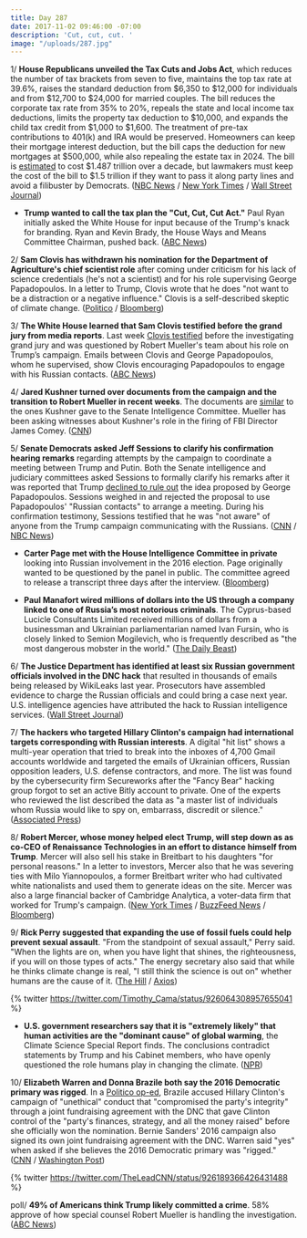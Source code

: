 ```yaml
---
title: Day 287
date: 2017-11-02 09:46:00 -07:00
description: 'Cut, cut, cut. '
image: "/uploads/287.jpg"
---
```


1/ **House Republicans unveiled the Tax Cuts and Jobs Act**, which reduces the number of tax brackets from seven to five, maintains the top tax rate at 39.6%, raises the standard deduction from $6,350 to $12,000 for individuals and from $12,700 to $24,000 for married couples. The bill reduces the corporate tax rate from 35% to 20%, repeals the state and local income tax deductions, limits the property tax deduction to $10,000, and expands the child tax credit from $1,000 to $1,600. The treatment of pre-tax contributions to 401(k) and IRA would be preserved. Homeowners can keep their mortgage interest deduction, but the bill caps the deduction for new mortgages at $500,000, while also repealing the estate tax in 2024. The bill is [estimated](http://thehill.com/policy/finance/358521-panel-tax-bill-would-cost-1487-trillion-over-10-years) to cost $1.487 trillion over a decade, but lawmakers must keep the cost of the bill to $1.5 trillion if they want to pass it along party lines and avoid a filibuster by Democrats. ([NBC News](https://www.nbcnews.com/politics/congress/gop-unveils-massive-tax-cut-plan-n816881) / [New York Times](https://www.nytimes.com/2017/11/02/us/politics/tax-plan-republicans.html?_r=0) / [Wall Street Journal](https://www.wsj.com/articles/republicans-stick-with-big-corporate-tax-cuts-in-house-bill-1509629510))

* **Trump wanted to call the tax plan the "Cut, Cut, Cut Act."** Paul Ryan initially asked the White House for input because of the Trump's knack for branding. Ryan and Kevin Brady, the House Ways and Means Committee Chairman, pushed back. ([ABC News](http://abcnews.go.com/Politics/trump-hill-leaders-disagree-upcoming-tax-reform-bill/story?id=50863220))

2/ **Sam Clovis has withdrawn his nomination for the Department of Agriculture's chief scientist role** after coming under criticism for his lack of science credentials (he's not a scientist) and for his role supervising George Papadopoulos. In a letter to Trump, Clovis wrote that he does "not want to be a distraction or a negative influence." Clovis is a self-described skeptic of climate change. ([Politico](https://www.politico.com/story/2017/11/02/trump-campaign-aide-clovis-withdraws-from-consideration-for-usda-job-244458) / [Bloomberg](https://www.bloomberg.com/news/articles/2017-11-02/urgent-ex-trump-campaign-official-withdraws-nomination-for-ag-post))

3/ **The White House learned that Sam Clovis testified before the grand jury from media reports**. Last week [Clovis testified](https://whatthefuckjusthappenedtoday.com/2017/10/31/day-285/#4-sam-clovis-was-questioned-by-rober) before the investigating grand jury and was questioned by Robert Mueller's team about his role on Trump’s campaign. Emails between Clovis and George Papadopoulos, whom he supervised, show Clovis encouraging Papadopoulos to engage with his Russian contacts. ([ABC News](http://abcnews.go.com/Politics/white-house-unaware-top-adviser-testified-grand-jury/story?id=50895265))

4/ **Jared Kushner turned over documents from the campaign and the transition to Robert Mueller in recent weeks**. The documents are [similar](https://whatthefuckjusthappenedtoday.com/2017/06/12/Day-144/#3-the-senate-intelligence-committee) to the ones Kushner gave to the Senate Intelligence Committee. Mueller has been asking witnesses about Kushner's role in the firing of FBI Director James Comey. ([CNN](http://www.cnn.com/2017/11/02/politics/jared-kushner-robert-mueller-documents-russia-investigation/index.html))

5/ **Senate Democrats asked Jeff Sessions to clarify his confirmation hearing remarks** regarding attempts by the campaign to coordinate a meeting between Trump and Putin. Both the Senate intelligence and judiciary committees asked Sessions to formally clarify his remarks after it was reported that Trump [declined to rule out](https://whatthefuckjusthappenedtoday.com/2017/11/01/day-286/#1-trump-did-not-dismiss-the-idea-of) the idea proposed by George Papadopoulos. Sessions weighed in and rejected the proposal to use Papadopoulos' "Russian contacts" to arrange a meeting. During his confirmation testimony, Sessions testified that he was "not aware" of anyone from the Trump campaign communicating with the Russians. ([CNN](http://www.cnn.com/2017/11/02/politics/jeff-sessions-congress-russia-trump-campaign/index.html) / [NBC News](https://www.nbcnews.com/news/us-news/sessions-rejected-russian-proposal-campaign-adviser-source-says-n817001))

* **Carter Page met with the House Intelligence Committee in private** looking into Russian involvement in the 2016 election. Page originally wanted to be questioned by the panel in public. The committee agreed to release a transcript three days after the interview. ([Bloomberg](https://www.bloomberg.com/news/articles/2017-11-02/trump-campaign-aide-faces-scrutiny-amid-russia-probe-interview))

* **Paul Manafort wired millions of dollars into the US through a company linked to one of Russia’s most notorious criminals**. The Cyprus-based Lucicle Consultants Limited received millions of dollars from a businessman and Ukrainian parliamentarian named Ivan Fursin, who is closely linked to Semion Mogilevich, who is frequently described as "the most dangerous mobster in the world." ([The Daily Beast](https://www.thedailybeast.com/mueller-reveals-new-manafort-link-to-organized-crime))

6/ **The Justice Department has identified at least six Russian government officials involved in the DNC hack** that resulted in thousands of emails being released by WikiLeaks last year. Prosecutors have assembled evidence to charge the Russian officials and could bring a case next year. U.S. intelligence agencies have attributed the hack to Russian intelligence services. ([Wall Street Journal](https://www.wsj.com/articles/prosecutors-consider-bringing-charges-in-dnc-hacking-case-1509618203))

7/ **The hackers who targeted Hillary Clinton's campaign had international targets corresponding with Russian interests**. A digital "hit list" shows a multi-year operation that tried to break into the inboxes of 4,700 Gmail accounts worldwide and targeted the emails of Ukrainian officers, Russian opposition leaders, U.S. defense contractors, and more. The list was found by the cybersecurity firm Secureworks after the "Fancy Bear" hacking group forgot to set an active Bitly account to private. One of the experts who reviewed the list described the data as "a master list of individuals whom Russia would like to spy on, embarrass, discredit or silence." ([Associated Press](https://apnews.com/3bca5267d4544508bb523fa0db462cb2))

8/ **Robert Mercer, whose money helped elect Trump, will step down as as co-CEO of Renaissance Technologies in an effort to distance himself from Trump**. Mercer will also sell his stake in Breitbart to his daughters "for personal reasons." In a letter to investors, Mercer also that he was severing ties with Milo Yiannopoulos, a former Breitbart writer who had cultivated white nationalists and used them to generate ideas on the site. Mercer was also a large financial backer of Cambridge Analytica, a voter-data firm that worked for Trump's campaign. ([New York Times](https://www.nytimes.com/2017/11/02/business/robert-mercer-renaissance.html) / [BuzzFeed News](https://www.buzzfeed.com/josephbernstein/hedge-fund-billionaire-robert-mercer-steps-down-from-his) / [Bloomberg](https://www.bloomberg.com/news/articles/2017-11-02/rentech-s-robert-mercer-to-resign-as-co-ceo-of-hedge-fund-firm))

9/ **Rick Perry suggested that expanding the use of fossil fuels could help prevent sexual assault**. "From the standpoint of sexual assault," Perry said. "When the lights are on, when you have light that shines, the righteousness, if you will on those types of acts." The energy secretary also said that while he thinks climate change is real, "I still think the science is out on" whether humans are the cause of it. ([The Hill](http://thehill.com/homenews/administration/358386-rick-perry-fossil-fuels-will-help-prevent-sexual-assault) / [Axios](https://www.axios.com/energy-secretary-the-science-is-out-on-how-much-humans-cause-climate-change-2505385312.html))

{% twitter https://twitter.com/Timothy_Cama/status/926064308957655041 %}

* **U.S. government researchers say that it is "extremely likely" that human activities are the "dominant cause" of global warming**, the Climate Science Special Report finds. The conclusions contradict statements by Trump and his Cabinet members, who have openly questioned the role humans play in changing the climate. ([NPR](http://www.npr.org/sections/thetwo-way/2017/11/02/561608576/massive-government-report-says-climate-is-warming-and-humans-are-the-cause))

10/ **Elizabeth Warren and Donna Brazile both say the 2016 Democratic primary was rigged**. In a [Politico op-ed](https://www.politico.com/magazine/story/2017/11/02/clinton-brazile-hacks-2016-215774), Brazile accused Hillary Clinton's campaign of "unethical" conduct that "compromised the party's integrity" through a joint fundraising agreement with the DNC that gave Clinton control of the "party's finances, strategy, and all the money raised" before she officially won the nomination. Bernie Sanders' 2016 campaign also signed its own joint fundraising agreement with the DNC. Warren said "yes" when asked if she believes the 2016 Democratic primary was "rigged." ([CNN](http://www.cnn.com/2017/11/02/politics/donna-brazile-dnc-book/index.html) / [Washington Post](https://www.washingtonpost.com/news/the-fix/wp/2017/11/02/ex-dnc-chair-goes-at-the-clintons-alleging-hillarys-campaign-hijacked-dnc-during-primary-with-bernie-sanders/))

{% twitter https://twitter.com/TheLeadCNN/status/926189366426431488 %}

poll/ **49% of Americans think Trump likely committed a crime**. 58% approve of how special counsel Robert Mueller is handling the investigation. ([ABC News](http://abcnews.go.com/Politics/49-percent-americans-trump-committed-crime-poll/story?id=50884867))